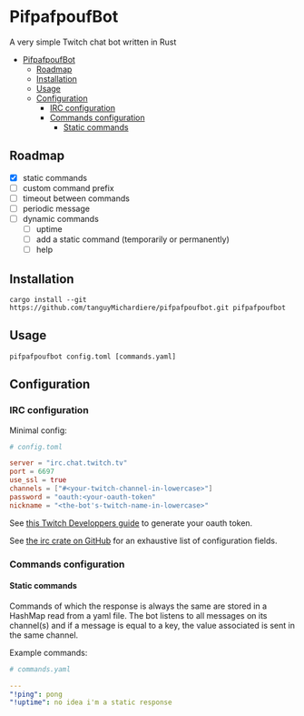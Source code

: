 # PifpafpoufBot

A very simple Twitch chat bot written in Rust

- [PifpafpoufBot](#pifpafpoufbot)
  - [Roadmap](#roadmap)
  - [Installation](#installation)
  - [Usage](#usage)
  - [Configuration](#configuration)
    - [IRC configuration](#irc-configuration)
    - [Commands configuration](#commands-configuration)
      - [Static commands](#static-commands)

## Roadmap

- [x] static commands
- [ ] custom command prefix
- [ ] timeout between commands
- [ ] periodic message
- [ ] dynamic commands
  - [ ] uptime
  - [ ] add a static command (temporarily or permanently)
  - [ ] help

## Installation

```Shell
cargo install --git https://github.com/tanguyMichardiere/pifpafpoufbot.git pifpafpoufbot
```

## Usage

```Shell
pifpafpoufbot config.toml [commands.yaml]
```

## Configuration

### IRC configuration

Minimal config:

```toml
# config.toml

server = "irc.chat.twitch.tv"
port = 6697
use_ssl = true
channels = ["#<your-twitch-channel-in-lowercase>"]
password = "oauth:<your-oauth-token"
nickname = "<the-bot's-twitch-name-in-lowercase>"
```

See [this Twitch Developpers guide](https://dev.twitch.tv/docs/irc/guide#connecting-to-twitch-irc) to generate your oauth token.

See [the irc crate on GitHub](https://github.com/aatxe/irc) for an exhaustive list of configuration fields.

### Commands configuration

#### Static commands

Commands of which the response is always the same are stored in a HashMap read from a yaml file. The bot listens to all messages on its channel(s) and if a message is equal to a key, the value associated is sent in the same channel.

Example commands:

```yaml
# commands.yaml

---
"!ping": pong
"!uptime": no idea i'm a static response
```
